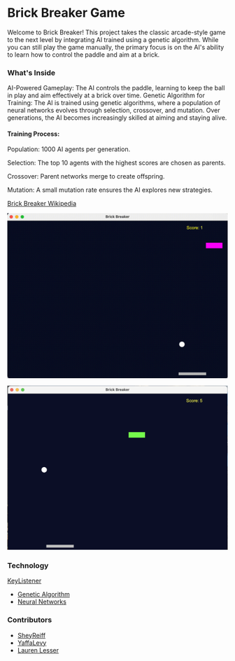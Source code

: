 # Brick Breaker Game

Welcome to Brick Breaker!
This project takes the classic arcade-style game to the next level by integrating AI trained using a genetic algorithm.
While you can still play the game manually, the primary focus is on the AI's ability to learn how to control the paddle and aim at a brick.
### What's Inside
AI-Powered Gameplay: The AI controls the paddle, learning to keep the ball in play and aim effectively at a brick over time.
Genetic Algorithm for Training: The AI is trained using genetic algorithms, where a population of neural networks evolves through selection, crossover, and mutation.
Over generations, the AI becomes increasingly skilled at aiming and staying alive.

#### Training Process:

Population: 1000 AI agents per generation.

Selection: The top 10 agents with the highest scores are chosen as parents.

Crossover: Parent networks merge to create offspring.

Mutation: A small mutation rate ensures the AI explores new strategies.


[Brick Breaker Wikipedia](https://en.wikipedia.org/wiki/Brick_Breaker)

![Demo GIF](screenshots/gameVideo.gif)

![game](screenshots/gameScreenShot.png)

### Technology
[KeyListener](https://www.geeksforgeeks.org/java-keylistener-in-awt/)
* [Genetic Algorithm](https://en.wikipedia.org/wiki/Genetic_algorithm)
* [Neural Networks](https://github.com/kim-marcel/basic_neural_network)

### Contributors
* [SheyReiff](https://github.com/SheyReiff)
* [YaffaLevy](https://github.com/YaffaLevy)
*  [Lauren Lesser](https://github.com/Lauren34)
